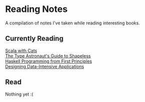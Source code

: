 # Reading Notes
A compilation of notes I've taken while reading interesting books.

## Currently Reading
[Scala with Cats](scala-with-cats/index.md)  
[The Type Astronaut's Guide to Shapeless](shapeless-guide/index.md)  
[Haskell Programming from First Principles](haskell-programming/index.md)  
[Designing Data-Intensive Applications](data-intensive-apps/index.md)  

## Read
Nothing yet :(
